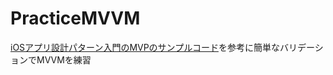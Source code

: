 # PracticeMVVM
[iOSアプリ設計パターン入門のMVPのサンプルコード](https://github.com/peaks-cc/iOS_architecture_samplecode/tree/master/07)を参考に簡単なバリデーションでMVVMを練習
